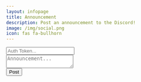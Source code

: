 ```yaml
---
layout: infopage
title: Announcement
description: Post an announcement to the Discord!
image: /img/social.png
icon: fas fa-bullhorn
---
```

<script type="text/javascript" src="https://code.jquery.com/jquery-3.3.1.min.js"></script>
<div class="input-group mb-3">
  <div class="input-group-prepend">
    <span class="input-group-text text-primary bg-dark" id="full-prepend"><i class="fas fa-ticket-alt"></i></span>
  </div>
  <input id="token" type="text" class="form-control bg-darker text-white" placeholder="Auth Token...">
</div>
<div class="input-group mb-3">
  <div class="input-group-prepend">
    <span class="input-group-text text-primary bg-dark" id="full-prepend"><i class="fas fa-envelope"></i></span>
  </div>
  <textarea id="post" class="form-control bg-darker text-white" placeholder="Announcement..."></textarea>
</div>
<div class="input-group mb-3 text-center">
  <button id="submit" class="btn btn-primary text-dark">Post</button>
  <span id="statusBox"></span>
</div>
<script type="text/javascript">
var location = "https://canary.discordapp.com/api/webhooks/555515773247029259/";
var username = "Buggle Staff"
var image = "https://cdn.discordapp.com/icons/541806481683644438/a1d48057d40804d0464909783709f9b8.png?size=2048";

document.getElementById('submit').addEventListener('click', function(e) {
   	$.post(location + $('#token').val(), {
   		'content': $('#post').val(),
   		'username': username,
   		'avatar_url': image
   	}, function() {
   		$('#statusBox').html('<span class="text-success">Announcement Posted!</span>');
   	})
})
</script>
